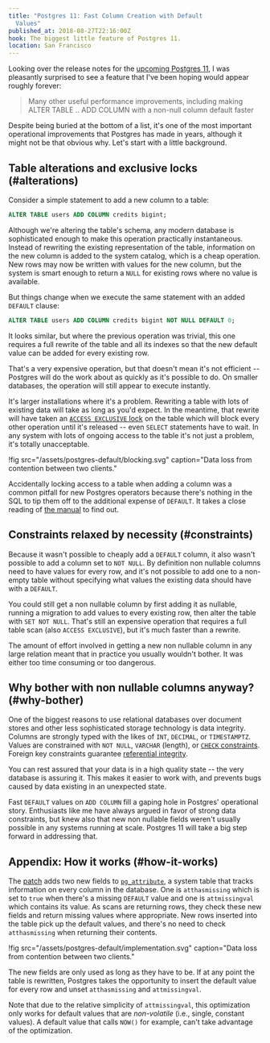 ```yaml
---
title: "Postgres 11: Fast Column Creation with Default
  Values"
published_at: 2018-08-27T22:16:00Z
hook: The biggest little feature of Postgres 11.
location: San Francisco
---
```


Looking over the release notes for the [upcoming Postgres
11][notes], I was pleasantly surprised to see a feature
that I've been hoping would appear roughly forever:

> Many other useful performance improvements, including
> making ALTER TABLE .. ADD COLUMN with a non-null column
> default faster

Despite being buried at the bottom of a list, it's one of
the most important operational improvements that Postgres
has made in years, although it might not be that obvious
why. Let's start with a little background.

## Table alterations and exclusive locks (#alterations)

Consider a simple statement to add a new column to a table:

``` sql
ALTER TABLE users ADD COLUMN credits bigint;
```

Although we're altering the table's schema, any modern
database is sophisticated enough to make this operation
practically instantaneous. Instead of rewriting the
existing representation of the table, information on the
new column is added to the system catalog, which is a cheap
operation. New rows may now be written with values for the
new column, but the system is smart enough to return a
`NULL` for existing rows where no value is available.

But things change when we execute the same statement with
an added `DEFAULT` clause:

``` sql
ALTER TABLE users ADD COLUMN credits bigint NOT NULL DEFAULT 0;
```

It looks similar, but where the previous operation was
trivial, this one requires a full rewrite of the table and
all its indexes so that the new default value can be added
for every existing row.

That's a very expensive operation, but that doesn't mean
it's not efficient -- Postgres will do the work about as
quickly as it's possible to do. On smaller databases, the
operation will still appear to execute instantly.

It's larger installations where it's a problem. Rewriting a
table with lots of existing data will take as long as you'd
expect. In the meantime, that rewrite will have taken an
[`ACCESS EXCLUSIVE` lock][locking] on the table which will
block every other operation until it's released -- even
`SELECT` statements have to wait. In any system with lots
of ongoing access to the table it's not just a problem,
it's totally unacceptable.

!fig src="/assets/postgres-default/blocking.svg" caption="Data loss from contention between two clients."

Accidentally locking access to a table when adding a column
was a common pitfall for new Postgres operators because
there's nothing in the SQL to tip them off to the
additional expense of `DEFAULT`. It takes a close reading
of [the manual][altertable] to find out.

## Constraints relaxed by necessity (#constraints)

Because it wasn't possible to cheaply add a `DEFAULT`
column, it also wasn't possible to add a column set to `NOT
NULL`. By definition non nullable columns need to have
values for every row, and it's not possible to add one to a
non-empty table without specifying what values the existing
data should have with a `DEFAULT`.

You could still get a non nullable column by first adding
it as nullable, running a migration to add values to every
existing row, then alter the table with `SET NOT NULL`.
That's still an expensive operation that requires a full
table scan (also `ACCESS EXCLUSIVE`), but it's much faster
than a rewrite.

The amount of effort involved in getting a new non nullable
column in any large relation meant that in practice you
usually wouldn't bother. It was either too time consuming
or too dangerous.

## Why bother with non nullable columns anyway? (#why-bother)

One of the biggest reasons to use relational databases over
document stores and other less sophisticated storage
technology is data integrity. Columns are strongly typed
with the likes of `INT`, `DECIMAL`, or `TIMESTAMPTZ`.
Values are constrained with `NOT NULL`, `VARCHAR` (length),
or [`CHECK` constraints][check]. Foreign key constraints
guarantee [referential integrity][referential].

You can rest assured that your data is in a high quality
state -- the very database is assuring it. This makes it
easier to work with, and prevents bugs caused by data
existing in an unexpected state.

Fast `DEFAULT` values on `ADD COLUMN` fill a gaping hole in
Postgres' operational story. Enthusiasts like me have
always argued in favor of strong data constraints, but knew
also that new non nullable fields weren't usually possible
in any systems running at scale. Postgres 11 will take a
big step forward in addressing that.

## Appendix: How it works (#how-it-works)

The [patch][commit] adds two new fields to
[`pg_attribute`][pgattribute], a system table that tracks
information on every column in the database. One is
`atthasmissing` which is set to `true` when there's a
missing `DEFAULT` value and one is `attmissingval` which
contains its value. As scans are returning rows, they check
these new fields and return missing values where
appropriate. New rows inserted into the table pick up the
default values, and there's no need to check
`atthasmissing` when returning their contents.

!fig src="/assets/postgres-default/implementation.svg" caption="Data loss from contention between two clients."

The new fields are only used as long as they have to be. If
at any point the table is rewritten, Postgres takes the
opportunity to insert the default value for every row and
unset `atthasmissing` and `attmissingval`.

Note that due to the relative simplicity of
`attmissingval`, this optimization only works for default
values that are _non-volatile_ (i.e., single, constant
values). A default value that calls `NOW()` for example,
can't take advantage of the optimization.

[altertable]: https://www.postgresql.org/docs/10/static/sql-altertable.html
[check]: https://www.postgresql.org/docs/current/static/ddl-constraints.html#DDL-CONSTRAINTS-CHECK-CONSTRAINTS
[commit]: https://github.com/postgres/postgres/commit/16828d5c0273b4fe5f10f42588005f16b415b2d8
[locking]: https://www.postgresql.org/docs/current/static/explicit-locking.html
[notes]: https://www.postgresql.org/docs/11/static/release-11.html
[pgattribute]: https://www.postgresql.org/docs/current/static/catalog-pg-attribute.html
[referential]: https://en.wikipedia.org/wiki/Referential_integrity
